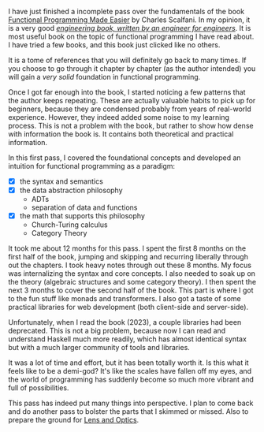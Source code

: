 I have just finished a incomplete pass over the fundamentals of the book [Functional Programming Made Easier](https://leanpub.com/fp-made-easier) by Charles Scalfani. In my opinion, it is a very good <u><em>engineering book, written by an engineer for engineers</em></u>. It is most useful book on the topic of functional programming I have read about. I have tried a few books, and this book just clicked like no others. 

It is a tome of references that you will definitely go back to many times. If you choose to go through it chapter by chapter (as the author intended) you will gain a *very solid* foundation in functional programming.

Once I got far enough into the book, I started noticing a few patterns that the author keeps repeating. These are actually valuable habits to pick up for beginners, because they are condensed probably from years of real-world experience. However, they indeed added some noise to my learning process. This is not a problem with the book, but rather to show how dense with information the book is. It contains both theoretical and practical information.

In this first pass, I covered the foundational concepts and developed an intuition for functional programming as a paradigm:

- [x] the syntax and semantics
- [x] the data abstraction philosophy
    - ADTs
    - separation of data and functions
- [x] the math that supports this philosophy
    - Church-Turing calculus
    - Category Theory

It took me about 12 months for this pass. I spent the first 8 months on the first half of the book, jumping and skipping and recurring liberally through out the chapters. I took heavy notes through out these 8 months. My focus was internalizing the syntax and core concepts. I also needed to soak up on the theory (algebraic structures and some category theory). I then spent the next 3 months to cover the second half of the book. This part is where I got to the fun stuff like monads and transformers. I also got a taste of some practical libraries for web development (both client-side and server-side).

Unfortunately, when I read the book (2023), a couple libraries had been deprecated. This is not a big problem, because now I can read and understand Haskell much more readily, which has almost identical syntax but with a much larger community of tools and libraries.

It was a lot of time and effort, but it has been totally worth it. Is this what it feels like to be a demi-god? It's like the scales have fallen off my eyes, and the world of programming has suddenly become so much more vibrant and full of possibilities.

This pass has indeed put many things into perspective. I plan to come back and do another pass to bolster the parts that I skimmed or missed. Also to prepare the ground for [Lens and Optics](https://thomashoneyman.com/articles/practical-profunctor-lenses-optics/#wrapping-up).
